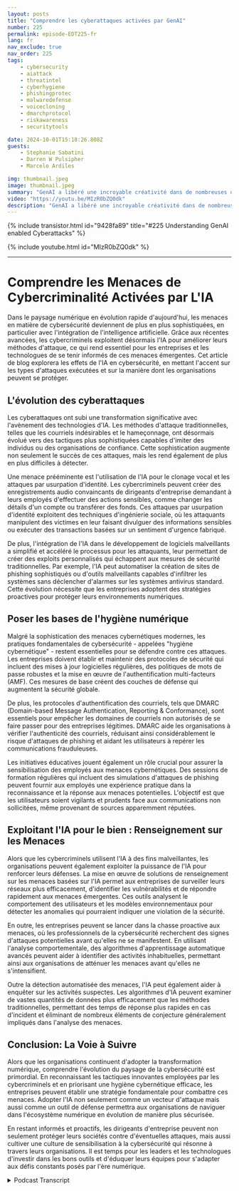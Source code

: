 ```yaml
---
layout: posts
title: "Comprendre les cyberattaques activées par GenAI"
number: 225
permalink: episode-EDT225-fr
lang: fr
nav_exclude: true
nav_order: 225
tags:
    - cybersecurity
    - aiattack
    - threatintel
    - cyberhygiene
    - phishingprotec
    - malwaredefense
    - voicecloning
    - dmarchprotocol
    - riskawareness
    - securitytools

date: 2024-10-01T15:18:26.808Z
guests:
    - Stephanie Sabatini
    - Darren W Pulsipher
    - Marcelo Ardiles

img: thumbnail.jpeg
image: thumbnail.jpeg
summary: "GenAI a libéré une incroyable créativité dans de nombreuses organisations, y compris les cybercriminels organisés. Ces outils ont permis aux cybercriminels de lancer une multitude de nouvelles attaques qui prennent de nombreuses organisations au dépourvu. Dans cet épisode, Darren interviewe Stephani Sabitini et Marcelo Ardiles, tous deux experts en cybersécurité en première ligne de la guerre cybernétique qui fait rage. Découvrez leur point de vue sur les attaques activées par GenAI et comment les détecter et les prévenir."
video: "https://youtu.be/MIzR0bZQ0dk"
description: "GenAI a libéré une incroyable créativité dans de nombreuses organisations, y compris les cybercriminels organisés. Ces outils ont permis aux cybercriminels de lancer une multitude de nouvelles attaques qui prennent de nombreuses organisations au dépourvu. Dans cet épisode, Darren interviewe Stephani Sabitini et Marcelo Ardiles, tous deux experts en cybersécurité en première ligne de la guerre cybernétique qui fait rage. Découvrez leur point de vue sur les attaques activées par GenAI et comment les détecter et les prévenir."
---
```


<div>
{% include transistor.html id="9428fa89" title="#225 Understanding GenAI enabled Cyberattacks" %}

{% include youtube.html id="MIzR0bZQ0dk" %}
</div>

---

# Comprendre les Menaces de Cybercriminalité Activées par L'IA

Dans le paysage numérique en évolution rapide d'aujourd'hui, les menaces en matière de cybersécurité deviennent de plus en plus sophistiquées, en particulier avec l'intégration de l'intelligence artificielle. Grâce aux récentes avancées, les cybercriminels exploitent désormais l'IA pour améliorer leurs méthodes d'attaque, ce qui rend essentiel pour les entreprises et les technologues de se tenir informés de ces menaces émergentes. Cet article de blog explorera les effets de l'IA en cybersécurité, en mettant l'accent sur les types d'attaques exécutées et sur la manière dont les organisations peuvent se protéger.

## L'évolution des cyberattaques

Les cyberattaques ont subi une transformation significative avec l'avènement des technologies d'IA. Les méthodes d'attaque traditionnelles, telles que les courriels indésirables et le hameçonnage, ont désormais évolué vers des tactiques plus sophistiquées capables d'imiter des individus ou des organisations de confiance. Cette sophistication augmente non seulement le succès de ces attaques, mais les rend également de plus en plus difficiles à détecter.

Une menace prééminente est l'utilisation de l'IA pour le clonage vocal et les attaques par usurpation d'identité. Les cybercriminels peuvent créer des enregistrements audio convaincants de dirigeants d'entreprise demandant à leurs employés d'effectuer des actions sensibles, comme changer les détails d'un compte ou transférer des fonds. Ces attaques par usurpation d'identité exploitent des techniques d'ingénierie sociale, où les attaquants manipulent des victimes en leur faisant divulguer des informations sensibles ou exécuter des transactions basées sur un sentiment d'urgence fabriqué.

De plus, l'intégration de l'IA dans le développement de logiciels malveillants a simplifié et accéléré le processus pour les attaquants, leur permettant de créer des exploits personnalisés qui échappent aux mesures de sécurité traditionnelles. Par exemple, l'IA peut automatiser la création de sites de phishing sophistiqués ou d'outils malveillants capables d'infiltrer les systèmes sans déclencher d'alarmes sur les systèmes antivirus standard. Cette évolution nécessite que les entreprises adoptent des stratégies proactives pour protéger leurs environnements numériques.

## Poser les bases de l'hygiène numérique

Malgré la sophistication des menaces cybernétiques modernes, les pratiques fondamentales de cybersécurité - appelées "hygiène cybernétique" - restent essentielles pour se défendre contre ces attaques. Les entreprises doivent établir et maintenir des protocoles de sécurité qui incluent des mises à jour logicielles régulières, des politiques de mots de passe robustes et la mise en œuvre de l'authentification multi-facteurs (AMF). Ces mesures de base créent des couches de défense qui augmentent la sécurité globale.

De plus, les protocoles d'authentification des courriels, tels que DMARC (Domain-based Message Authentication, Reporting & Conformance), sont essentiels pour empêcher les domaines de courriels non autorisés de se faire passer pour des entreprises légitimes. DMARC aide les organisations à vérifier l'authenticité des courriels, réduisant ainsi considérablement le risque d'attaques de phishing et aidant les utilisateurs à repérer les communications frauduleuses.

Les initiatives éducatives jouent également un rôle crucial pour assurer la sensibilisation des employés aux menaces cybernétiques. Des sessions de formation régulières qui incluent des simulations d'attaques de phishing peuvent fournir aux employés une expérience pratique dans la reconnaissance et la réponse aux menaces potentielles. L'objectif est que les utilisateurs soient vigilants et prudents face aux communications non sollicitées, même provenant de sources apparemment réputées.

## Exploitant l'IA pour le bien : Renseignement sur les Menaces

Alors que les cybercriminels utilisent l'IA à des fins malveillantes, les organisations peuvent également exploiter la puissance de l'IA pour renforcer leurs défenses. La mise en œuvre de solutions de renseignement sur les menaces basées sur l'IA permet aux entreprises de surveiller leurs réseaux plus efficacement, d'identifier les vulnérabilités et de répondre rapidement aux menaces émergentes. Ces outils analysent le comportement des utilisateurs et les modèles environnementaux pour détecter les anomalies qui pourraient indiquer une violation de la sécurité.

En outre, les entreprises peuvent se lancer dans la chasse proactive aux menaces, où les professionnels de la cybersécurité recherchent des signes d'attaques potentielles avant qu'elles ne se manifestent. En utilisant l'analyse comportementale, des algorithmes d'apprentissage automatique avancés peuvent aider à identifier des activités inhabituelles, permettant ainsi aux organisations de atténuer les menaces avant qu'elles ne s'intensifient.

Outre la détection automatisée des menaces, l'IA peut également aider à enquêter sur les activités suspectes. Les algorithmes d'IA peuvent examiner de vastes quantités de données plus efficacement que les méthodes traditionnelles, permettant des temps de réponse plus rapides en cas d'incident et éliminant de nombreux éléments de conjecture généralement impliqués dans l'analyse des menaces.

## Conclusion: La Voie à Suivre

Alors que les organisations continuent d'adopter la transformation numérique, comprendre l'évolution du paysage de la cybersécurité est primordial. En reconnaissant les tactiques innovantes employées par les cybercriminels et en priorisant une hygiène cybernétique efficace, les entreprises peuvent établir une stratégie fondamentale pour combattre ces menaces. Adopter l'IA non seulement comme un vecteur d'attaque mais aussi comme un outil de défense permettra aux organisations de naviguer dans l'écosystème numérique en évolution de manière plus sécurisée.

En restant informés et proactifs, les dirigeants d'entreprise peuvent non seulement protéger leurs sociétés contre d'éventuelles attaques, mais aussi cultiver une culture de sensibilisation à la cybersécurité qui résonne à travers leurs organisations. Il est temps pour les leaders et les technologues d'investir dans les bons outils et d'éduquer leurs équipes pour s'adapter aux défis constants posés par l'ère numérique.



<details>
<summary> Podcast Transcript </summary>

<p></p>

</details>
